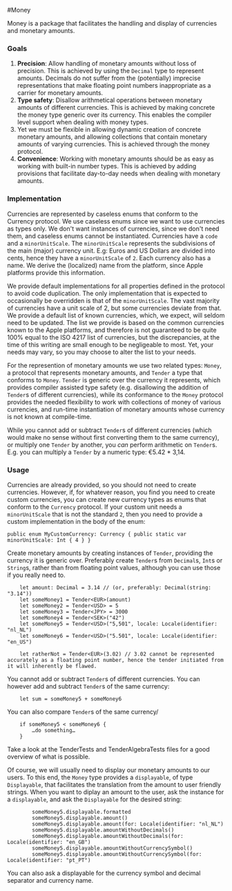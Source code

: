 #Money

Money is a package that facilitates the handling and display of currencies and monetary amounts.

### Goals

1. **Precision**: Allow handling of monetary amounts without loss of precision. This is achieved by using the `Decimal` type to represent amounts. Decimals do not suffer from the (potentially) imprecise representations that make floating point numbers inappropriate as a carrier for monetary amounts.
2. **Type safety**: Disallow arithmetical operations between monetary amounts of different currencies. This is achieved by making concrete the money type generic over its currency. This enables the compiler level support when dealing with money types.
3. Yet we must be flexible in allowing dynamic creation of concrete monetary amounts, and allowing collections that contain monetary amounts of varying currencies. This is achieved through the money protocol.
4. **Convenience**: Working with monetary amounts should be as easy as working with built-in number types. This is achieved by adding provisions that facilitate day-to-day needs when dealing with monetary amounts.


### Implementation

Currencies are represented by caseless enums that conform to the Currency protocol. We use caseless enums since we want to use currencies as types only. We don't want instances of currencies, since we don't need them, and caseless enums cannot be instantiated. Currencies have a `code` and a `minorUnitScale`. The `minorUnitScale` represents the subdivisions of the main (major) currency unit. E.g: Euros and US Dollars are divided into cents, hence they have a `minorUnitScale` of `2`. Each currency also has a name. We derive the (localized) name from the platform, since Apple platforms provide this information.

We provide default implementations for all properties defined in the protocol to avoid code duplication. The only implementation that is expected to occasionally be overridden is that of the `minorUnitScale`. The vast majority of currencies have a unit scale of 2, but some currencies deviate from that. We provide a default list of known currencies, which, we expect, will seldom need to be updated. The list we provide is based on the common currencies known to the Apple platforms, and therefore is not guaranteed to be quite 100% equal to the ISO 4217 list of currencies, but the discrepancies, at the time of this writing are small enough to be negligeable to most. Yet, your needs may vary, so you may choose to alter the list to your needs.

For the represention of monetary amounts we use two related types: `Money`, a protocol that represents monetary amounts, and `Tender` a type that conforms to `Money`. `Tender` is generic over the currency it represents, which provides compiler assisted type safety (e.g. disallowing the addition of `Tender`s of different currencies), while its conformance to the `Money` protocol provides the needed flexibility to work with collections of money of various currencies, and run-time instantiation of monetary amounts whose currency is not known at compile-time.

While you cannot add or subtract `Tender`s of different currencies (which would make no sense without first converting them to the same currency), or multiply one `Tender` by another, you _can_ perform arithmetic on `Tender`s. E.g. you can multiply a `Tender` by a numeric type: €5.42 * 3,14.

### Usage

Currencies are already provided, so you should not need to create currencies. However, if, for whatever reason, you find you need to create custom currencies, you can create new currency types as enums that conform to the `Currency` protocol. If your custom unit needs a `minorUnitScale` that is not the standard `2`, then you need to provide a custom implementation in the body of the enum:

    public enum MyCustomCurrency: Currency { public static var minorUnitScale: Int { 4 } }
    
Create monetary amounts by creating instances of `Tender`, providing the currency it is generic over. Preferably create `Tender`s from `Decimal`s, `Int`s or `String`s, rather than from floating point values, although you can use those if you really need to.

        let amount: Decimal = 3.14 // (or, preferably: Decimal(string: "3.14"))
        let someMoney1 = Tender<EUR>(amount)
        let someMoney2 = Tender<USD> = 5
        let someMoney3 = Tender<JPY> = 3000
        let someMoney4 = Tender<SEK>("42")
        let someMoney5 = Tender<USD>("5,501", locale: Locale(identifier: "nl_NL")
        let someMoney6 = Tender<USD>("5.501", locale: Locale(identifier: "en_US")

        let ratherNot = Tender<EUR>(3.02) // 3.02 cannot be represented accurately as a floating point number, hence the tender initiated from it will inherently be flawed.


You cannot add or subtract `Tender`s of different currencies. You can however add and subtract `Tender`s of the same currency:

        let sum = someMoney5 + someMoney6
        
You can also compare `Tender`s of the same currency/
        
        if someMoney5 < someMoney6 {
            …do something…
        }

Take a look at the TenderTests and TenderAlgebraTests files for a good overview of what is possible.

Of course, we will usually need to display our monetary amounts to our users. To this end, the `Money` type provides a `displayable`, of type `Displayable`, that facilitates the translation from the amount to user friendly strings. When you want to diplay an amount to the user, ask the instance for a `displayable`, and ask the `Displayable` for the desired string:

            someMoney5.displayable.formatted
            someMoney5.displayable.amount()
            someMoney5.displayable.amount(for: Locale(identifier: "nl_NL")
            someMoney5.displayable.amountWithoutDecimals()
            someMoney5.displayable.amountWithoutDecimals(for: Locale(identifier: "en_GB")
            someMoney5.displayable.amountWithoutCurrencySymbol()
            someMoney5.displayable.amountWithoutCurrencySymbol(for: Locale(identifier: "pt_PT")

You can also ask a displayable for the currency symbol and decimal separator and currency name.

